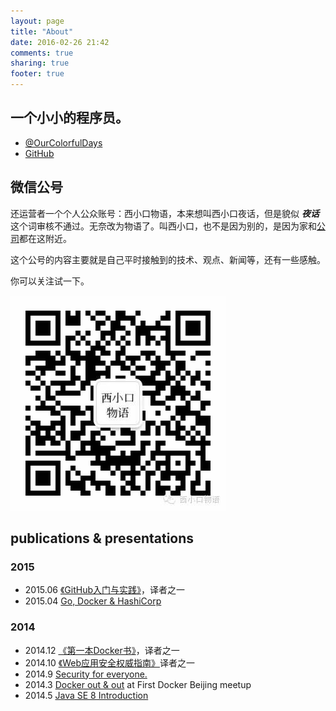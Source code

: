 ```yaml
---
layout: page
title: "About"
date: 2016-02-26 21:42
comments: true
sharing: true
footer: true
---
```



## 一个小小的程序员。

* [@OurColorfulDays](https://twitter.com/OurColorfulDays)
* [GitHub](https://github.com/liubin)


## 微信公号

还运营者一个个人公众账号：西小口物语，本来想叫西小口夜话，但是貌似 ***夜话*** 这个词审核不通过。无奈改为物语了。叫西小口，也不是因为别的，是因为家和[公司](http://www.oneapm.com)都在这附近。

这个公号的内容主要就是自己平时接触到的技术、观点、新闻等，还有一些感触。

你可以关注试一下。

![](/images/wechat_xixiaokou.jpeg)


## publications & presentations

### 2015

* 2015.06 [《GitHub入门与实践》](http://item.jd.com/11733256.html)，译者之一
* 2015.04 [Go, Docker &amp; HashiCorp](http://slides.com/binliu/docker-and-hashicorp)

### 2014
* 2014.12 [《第一本Docker书》](http://item.jd.com/11600997.html)，译者之一
* 2014.10 [《Web应用安全权威指南》](http://www.ituring.com.cn/book/1249)译者之一
* 2014.9 [Security for everyone.](http://liubin.github.io/everyones-security/)
* 2014.3 [Docker out &amp; out](https://gist.github.com/liubin0329/746ff18f318ba1baaf77) at First Docker Beijing meetup
* 2014.5 [Java SE 8 Introduction](http://liubin0329.github.io/java8/)
